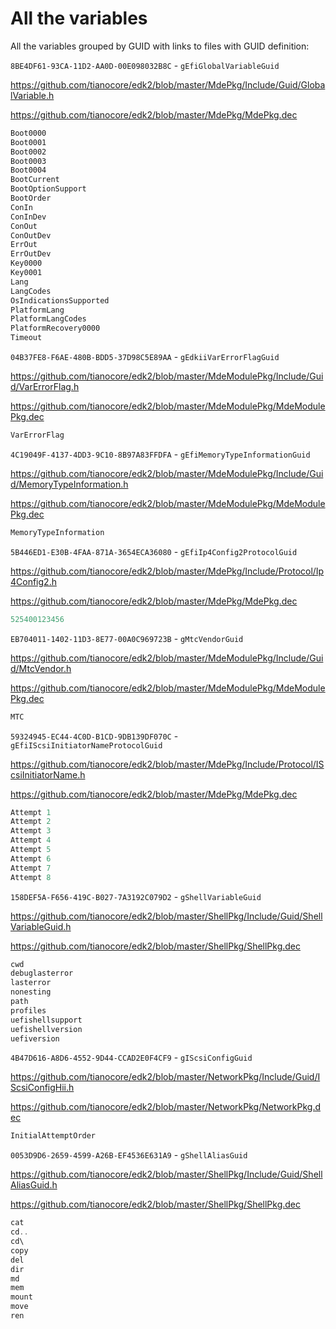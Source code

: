 
# All the variables

All the variables grouped by GUID with links to files with GUID definition:

`8BE4DF61-93CA-11D2-AA0D-00E098032B8C` - `gEfiGlobalVariableGuid`

<https://github.com/tianocore/edk2/blob/master/MdePkg/Include/Guid/GlobalVariable.h>

<https://github.com/tianocore/edk2/blob/master/MdePkg/MdePkg.dec>

```C
Boot0000
Boot0001
Boot0002
Boot0003
Boot0004
BootCurrent
BootOptionSupport
BootOrder
ConIn
ConInDev
ConOut
ConOutDev
ErrOut
ErrOutDev
Key0000
Key0001
Lang
LangCodes
OsIndicationsSupported
PlatformLang
PlatformLangCodes
PlatformRecovery0000
Timeout
```

`04B37FE8-F6AE-480B-BDD5-37D98C5E89AA` - `gEdkiiVarErrorFlagGuid`

<https://github.com/tianocore/edk2/blob/master/MdeModulePkg/Include/Guid/VarErrorFlag.h>

<https://github.com/tianocore/edk2/blob/master/MdeModulePkg/MdeModulePkg.dec>

```C
VarErrorFlag
```

`4C19049F-4137-4DD3-9C10-8B97A83FFDFA` - `gEfiMemoryTypeInformationGuid`

<https://github.com/tianocore/edk2/blob/master/MdeModulePkg/Include/Guid/MemoryTypeInformation.h>

<https://github.com/tianocore/edk2/blob/master/MdeModulePkg/MdeModulePkg.dec>

```C
MemoryTypeInformation
```

`5B446ED1-E30B-4FAA-871A-3654ECA36080` - `gEfiIp4Config2ProtocolGuid`

<https://github.com/tianocore/edk2/blob/master/MdePkg/Include/Protocol/Ip4Config2.h>

<https://github.com/tianocore/edk2/blob/master/MdePkg/MdePkg.dec>

```C
525400123456
```

`EB704011-1402-11D3-8E77-00A0C969723B` - `gMtcVendorGuid`

<https://github.com/tianocore/edk2/blob/master/MdeModulePkg/Include/Guid/MtcVendor.h>

<https://github.com/tianocore/edk2/blob/master/MdeModulePkg/MdeModulePkg.dec>

```C
MTC
```

`59324945-EC44-4C0D-B1CD-9DB139DF070C` - `gEfiIScsiInitiatorNameProtocolGuid`

<https://github.com/tianocore/edk2/blob/master/MdePkg/Include/Protocol/IScsiInitiatorName.h>

<https://github.com/tianocore/edk2/blob/master/MdePkg/MdePkg.dec>

```C
Attempt 1
Attempt 2
Attempt 3
Attempt 4
Attempt 5
Attempt 6
Attempt 7
Attempt 8
```

`158DEF5A-F656-419C-B027-7A3192C079D2` - `gShellVariableGuid`

<https://github.com/tianocore/edk2/blob/master/ShellPkg/Include/Guid/ShellVariableGuid.h>

<https://github.com/tianocore/edk2/blob/master/ShellPkg/ShellPkg.dec>

```C
cwd
debuglasterror
lasterror
nonesting
path
profiles
uefishellsupport
uefishellversion
uefiversion
```

`4B47D616-A8D6-4552-9D44-CCAD2E0F4CF9` - `gIScsiConfigGuid`

<https://github.com/tianocore/edk2/blob/master/NetworkPkg/Include/Guid/IScsiConfigHii.h>

<https://github.com/tianocore/edk2/blob/master/NetworkPkg/NetworkPkg.dec>

```C
InitialAttemptOrder
```

`0053D9D6-2659-4599-A26B-EF4536E631A9` - `gShellAliasGuid`

<https://github.com/tianocore/edk2/blob/master/ShellPkg/Include/Guid/ShellAliasGuid.h>

<https://github.com/tianocore/edk2/blob/master/ShellPkg/ShellPkg.dec>

```C
cat
cd..
cd\
copy
del
dir
md
mem
mount
move
ren
```
